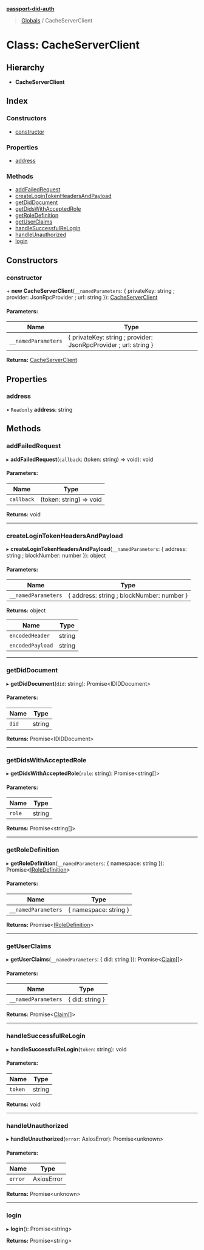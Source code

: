 **[passport-did-auth](../README.md)**

> [Globals](../README.md) / CacheServerClient

# Class: CacheServerClient

## Hierarchy

* **CacheServerClient**

## Index

### Constructors

* [constructor](cacheserverclient.md#constructor)

### Properties

* [address](cacheserverclient.md#address)

### Methods

* [addFailedRequest](cacheserverclient.md#addfailedrequest)
* [createLoginTokenHeadersAndPayload](cacheserverclient.md#createlogintokenheadersandpayload)
* [getDidDocument](cacheserverclient.md#getdiddocument)
* [getDidsWithAcceptedRole](cacheserverclient.md#getdidswithacceptedrole)
* [getRoleDefinition](cacheserverclient.md#getroledefinition)
* [getUserClaims](cacheserverclient.md#getuserclaims)
* [handleSuccessfulReLogin](cacheserverclient.md#handlesuccessfulrelogin)
* [handleUnauthorized](cacheserverclient.md#handleunauthorized)
* [login](cacheserverclient.md#login)

## Constructors

### constructor

\+ **new CacheServerClient**(`__namedParameters`: { privateKey: string ; provider: JsonRpcProvider ; url: string  }): [CacheServerClient](cacheserverclient.md)

#### Parameters:

Name | Type |
------ | ------ |
`__namedParameters` | { privateKey: string ; provider: JsonRpcProvider ; url: string  } |

**Returns:** [CacheServerClient](cacheserverclient.md)

## Properties

### address

• `Readonly` **address**: string

## Methods

### addFailedRequest

▸ **addFailedRequest**(`callback`: (token: string) => void): void

#### Parameters:

Name | Type |
------ | ------ |
`callback` | (token: string) => void |

**Returns:** void

___

### createLoginTokenHeadersAndPayload

▸ **createLoginTokenHeadersAndPayload**(`__namedParameters`: { address: string ; blockNumber: number  }): object

#### Parameters:

Name | Type |
------ | ------ |
`__namedParameters` | { address: string ; blockNumber: number  } |

**Returns:** object

Name | Type |
------ | ------ |
`encodedHeader` | string |
`encodedPayload` | string |

___

### getDidDocument

▸ **getDidDocument**(`did`: string): Promise\<IDIDDocument>

#### Parameters:

Name | Type |
------ | ------ |
`did` | string |

**Returns:** Promise\<IDIDDocument>

___

### getDidsWithAcceptedRole

▸ **getDidsWithAcceptedRole**(`role`: string): Promise\<string[]>

#### Parameters:

Name | Type |
------ | ------ |
`role` | string |

**Returns:** Promise\<string[]>

___

### getRoleDefinition

▸ **getRoleDefinition**(`__namedParameters`: { namespace: string  }): Promise\<[IRoleDefinition](../interfaces/iroledefinition.md)>

#### Parameters:

Name | Type |
------ | ------ |
`__namedParameters` | { namespace: string  } |

**Returns:** Promise\<[IRoleDefinition](../interfaces/iroledefinition.md)>

___

### getUserClaims

▸ **getUserClaims**(`__namedParameters`: { did: string  }): Promise\<[Claim](../interfaces/claim.md)[]>

#### Parameters:

Name | Type |
------ | ------ |
`__namedParameters` | { did: string  } |

**Returns:** Promise\<[Claim](../interfaces/claim.md)[]>

___

### handleSuccessfulReLogin

▸ **handleSuccessfulReLogin**(`token`: string): void

#### Parameters:

Name | Type |
------ | ------ |
`token` | string |

**Returns:** void

___

### handleUnauthorized

▸ **handleUnauthorized**(`error`: AxiosError): Promise\<unknown>

#### Parameters:

Name | Type |
------ | ------ |
`error` | AxiosError |

**Returns:** Promise\<unknown>

___

### login

▸ **login**(): Promise\<string>

**Returns:** Promise\<string>
